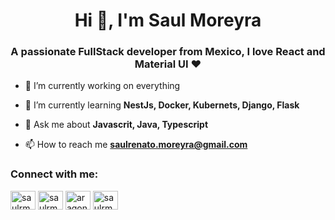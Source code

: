 <h1 align="center">Hi 👋, I'm Saul Moreyra</h1>
<h3 align="center">A passionate FullStack developer from Mexico, I love React and Material UI ❤️</h3>

- 🔭 I’m currently working on everything

- 🌱 I’m currently learning **NestJs, Docker, Kubernets, Django, Flask**

- 💬 Ask me about **Javascrit, Java, Typescript**

- 📫 How to reach me **saulrenato.moreyra@gmail.com**

<h3 align="left">Connect with me:</h3>
<p align="left">
<a href="https://twitter.com/saulrmoreyra" target="blank"><img align="center" src="https://cdn.jsdelivr.net/npm/simple-icons@3.0.1/icons/twitter.svg" alt="saulrmoreyra" height="30" width="40" /></a>
<a href="https://linkedin.com/in/saulrmoreyra" target="blank"><img align="center" src="https://cdn.jsdelivr.net/npm/simple-icons@3.0.1/icons/linkedin.svg" alt="saulrmoreyra" height="30" width="40" /></a>
<a href="https://codesandbox.com/aragonmoreyrasaulrenato" target="blank"><img align="center" src="https://cdn.jsdelivr.net/npm/simple-icons@3.0.1/icons/codesandbox.svg" alt="aragonmoreyrasaulrenato" height="30" width="40" /></a>
<a href="https://fb.com/saulrmoreyra" target="blank"><img align="center" src="https://cdn.jsdelivr.net/npm/simple-icons@3.0.1/icons/facebook.svg" alt="saulrmoreyra" height="30" width="40" /></a>
</p>
